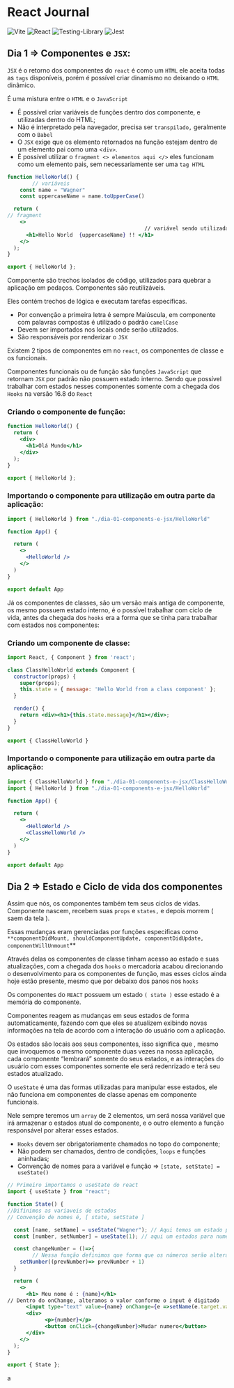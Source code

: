 # React Journal

![Vite](https://img.shields.io/badge/vite-%23646CFF.svg?style=for-the-badge&logo=vite&logoColor=white)
![React](https://img.shields.io/badge/react-%2320232a.svg?style=for-the-badge&logo=react&logoColor=%2361DAFB)
![Testing-Library](https://img.shields.io/badge/-TestingLibrary-%23E33332?style=for-the-badge&logo=testing-library&logoColor=white)
![Jest](https://img.shields.io/badge/-jest-%23C21325?style=for-the-badge&logo=jest&logoColor=white)

## Dia 1 ⇒ Componentes e `JSX`:

`JSX` é o retorno dos componentes do `react`  é como um `HTML`  ele aceita todas as `tags` disponíveis, porém é possível criar dinamismo no deixando o `HTML` dinâmico.

É uma mistura entre o `HTML` e o `JavaScript`

- É possível criar variáveis de funções dentro dos componente, e utilizadas dentro do HTML;
- Não é interpretado pela navegador, precisa ser `transpilado,` geralmente com o `Babel`
- O `JSX` exige que os elemento retornados na função estejam dentro de um elemento pai como uma <`div>`.
- É possível utilizar o `fragment <> elementos aqui </>` eles funcionam como um elemento pais, sem necessariamente ser uma `tag HTML`

```jsx
function HelloWorld() {
		// variáveis
    const name = "Wagner"
    const uppercaseName = name.toUpperCase()

  return (
// fragment
    <> 
											// variável sendo utilizada dentro do html
      <h1>Hello World  {uppercaseName} !! </h1>
    </>
  );
}

export { HelloWorld };
```

Componente são trechos isolados de código, utilizados para quebrar a aplicação em pedaços. Componentes são reutilizáveis.

Eles contém trechos de lógica e executam tarefas específicas. 

- Por convenção a primeira letra é sempre Maiúscula, em componente com palavras compostas é utilizado o padrão `camelCase`
- Devem ser importados nos locais onde serão utilizados.
- São responsáveis por renderizar o `JSX`

Existem 2 tipos de componentes em no `react`, os componentes de classe e os funcionais.

Componentes funcionais ou de função são funções `JavaScript` que retornam `JSX` por padrão não possuem estado interno. Sendo que possível trabalhar com estados nesses componentes somente com a chegada dos `Hooks` na versão 16.8 do `React`

### Criando o componente de função:

```jsx
function HelloWorld() {
  return (
    <div>
      <h1>Olá Mundo</h1>
    </div>
  );
}

export { HelloWorld };
```

### Importando o componente para utilização em outra parte da aplicação:

```jsx
import { HelloWorld } from "./dia-01-components-e-jsx/HelloWorld"

function App() {

  return (
    <>
      <HelloWorld />
    </>
  )
}

export default App
```

Já os componentes de classes, são um versão mais antiga de componente, os mesmo possuem estado interno, é o possível trabalhar com ciclo de vida, antes da chegada dos `hooks` era a forma que se tinha para trabalhar com estados nos componentes:

### Criando um componente de classe:

```jsx
import React, { Component } from 'react';

class ClassHelloWorld extends Component {
  constructor(props) {
    super(props);
    this.state = { message: 'Hello World from a class component' };
  }

  render() {
    return <div><h1>{this.state.message}</h1></div>;
  }
}

export { ClassHelloWorld }
```

### Importando o componente para utilização em outra parte da aplicação:

```jsx
import { ClassHelloWorld } from "./dia-01-components-e-jsx/ClassHelloWorld"
import { HelloWorld } from "./dia-01-components-e-jsx/HelloWorld"

function App() {

  return (
    <>
      <HelloWorld />
      <ClassHelloWorld />
    </>
  )
}

export default App
```
## Dia 2 ⇒ Estado e Ciclo de vida dos componentes

Assim que nós, os componentes também tem seus ciclos de vidas. Componente nascem, recebem suas `props` e `states,` e depois morrem ( saem da tela ).

Essas mudanças eram gerenciadas por funções especificas como `**componentDidMount, shouldComponentUpdate, componentDidUpdate, componentWillUnmount`** 

Através delas os componentes de classe tinham acesso ao estado e suas atualizações, com a chegada dos `hooks` o mercadoria acabou direcionando o desenvolvimento para os componentes de função, mas esses ciclos ainda hoje estão presente, mesmo que por debaixo dos panos nos `hooks`

Os componentes do `REACT` possuem um estado `( state )`  esse estado é a memória do componente.

Componentes reagem as mudanças em seus estados de forma automaticamente, fazendo com que eles se atualizem exibindo novas informações na tela de acordo com a interação do usuário com a aplicação.

Os estados são locais aos seus componentes, isso significa que , mesmo que invoquemos o mesmo componente duas vezes na nossa aplicação, cada componente “lembrará” somente do seus estados, e as interações do usuário com esses componentes somente ele será redenrizado e terá seu estados atualizado.

O `useState` é uma das formas utilizadas para manipular esse estados, ele não funciona em componentes de classe apenas em componente funcionais.

Nele sempre teremos um `array` de 2 elementos, um será nossa variável que irá armazenar o estados atual do componente, e o outro elemento a função responsável por alterar esses estados.

- `Hooks` devem ser obrigatoriamente chamados no topo do componente;
- Não podem ser chamados, dentro de condições, `loops` e funções aninhadas;
- Convenção de nomes para a variável e função ⇒ `[state, setState] = useState()`

```jsx
// Primeiro importamos o useState do react
import { useState } from "react";

function State() {
//Difinimos as variaveis de estados
// Convenção de nomes é, [ state, setState ]

  const [name, setName] = useState("Wagner"); // Aqui temos um estado para o nome
  const [number, setNumber] = useState(1); // aqui um estados para numeros

  const changeNumber = ()=>{
		// Nessa função definimos que forma que os números serão alterados
    setNumber((prevNumber)=> prevNumber + 1)
  }

  return (
    <>
      <h1> Meu nome é : {name}</h1>
// Dentro do onChange, alteramos o valor conforme o input é digitado
      <input type="text" value={name} onChange={e =>setName(e.target.value) } />
      <div>
            <p>{number}</p>
            <button onClick={changeNumber}>Mudar numero</button>
      </div>
    </>
  );
}

export { State };
```

a



